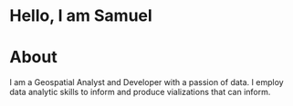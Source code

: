 # **Hello, I am Samuel**

# About
I am a Geospatial Analyst and Developer with a passion of data. I employ data analytic skills to inform and produce vializations that can inform.
